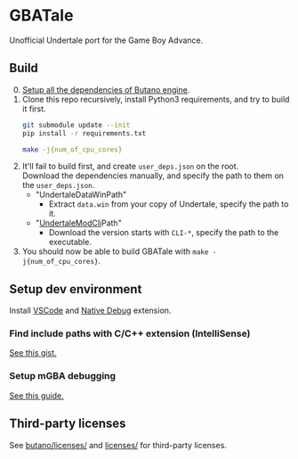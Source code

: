 # GBATale

Unofficial Undertale port for the Game Boy Advance.


## Build

0. [Setup all the dependencies of Butano engine](https://gvaliente.github.io/butano/getting_started.html).
1. Clone this repo recursively, install Python3 requirements, and try to build it first.
    ```bash
    git submodule update --init
    pip install -r requirements.txt

    make -j{num_of_cpu_cores}
    ```
2. It'll fail to build first, and create `user_deps.json` on the root.\
   Download the dependencies manually, and specify the path to them on the `user_deps.json`.
   * "UndertaleDataWinPath"
      * Extract `data.win` from your copy of Undertale, specify the path to it.
   * "[UndertaleModCli](https://github.com/UnderminersTeam/UndertaleModTool/releases/tag/bleeding-edge)Path"
      * Download the version starts with `CLI-*`, specify the path to the executable.
3. You should now be able to build GBATale with `make -j{num_of_cpu_cores}`.


## Setup dev environment

Install [VSCode](https://code.visualstudio.com/) and [Native Debug](https://marketplace.visualstudio.com/items?itemName=webfreak.debug) extension.


### Find include paths with C/C++ extension (IntelliSense)

[See this gist.](https://gist.github.com/copyrat90/eee49d92846ca3585a69d5bea001710d)


### Setup mGBA debugging

[See this guide.](https://felixjones.co.uk/mgba_gdb/vscode.html)


## Third-party licenses

See [butano/licenses/](butano/licenses/) and [licenses/](licenses/) for third-party licenses.
